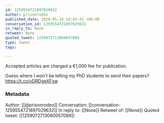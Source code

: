 ```yaml
---
id: 1259554721897029632
author: prisonrodeo
published_date: 2020-05-10 18:43:41 +00:00
conversation_id: 1259554721897029632
in_reply_to: None
retweet: None
quoted_tweet: 1259072713060057089
type: tweet
tags:

---
```


Accepted articles are charged a €1,000 fee for publication.

Guess where I *won’t* be telling my PhD students to send their papers? https://t.co/vDRDgeXFxw

### Metadata

Author: [[@prisonrodeo]]
Conversation: [[conversation-1259554721897029632]]
In reply to: [[None]]
Retweet of: [[None]]
Quoted tweet: [[1259072713060057089]]
